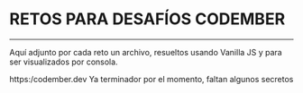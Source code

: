 # RETOS PARA DESAFÍOS CODEMBER

---

Aquí adjunto por cada reto un archivo, resueltos usando Vanilla JS
y para ser visualizados por consola.

https:/codember.dev
Ya terminador por el momento, faltan algunos secretos
